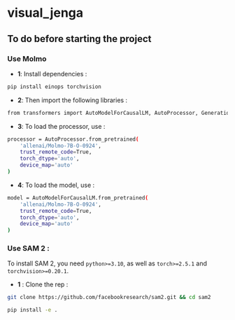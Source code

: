 # visual_jenga

## To do before starting the project

### Use Molmo

- **1**: Install dependencies : 

```bash
pip install einops torchvision
```

- **2**: Then import the following libraries : 

```bash
from transformers import AutoModelForCausalLM, AutoProcessor, GenerationConfig
```

- **3**: To load the processor, use :

```bash
processor = AutoProcessor.from_pretrained(
    'allenai/Molmo-7B-O-0924',
    trust_remote_code=True,
    torch_dtype='auto',
    device_map='auto'
)
```

- **4**: To load the model, use :

```bash
model = AutoModelForCausalLM.from_pretrained(
    'allenai/Molmo-7B-O-0924',
    trust_remote_code=True,
    torch_dtype='auto',
    device_map='auto'
)
```

### Use SAM 2 :

To install SAM 2, you need `python>=3.10`, as well as `torch>=2.5.1` and `torchvision>=0.20.1`.

- **1** : Clone the rep :

```bash
git clone https://github.com/facebookresearch/sam2.git && cd sam2

pip install -e .
```